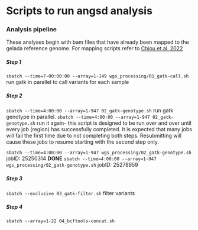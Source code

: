 # Scripts to run angsd analysis

### Analysis pipeline
These analyses begin with bam files that have already been mapped to the gelada reference genome. For mapping scripts refer to [Chiou et al. 2022](https://www.nature.com/articles/s41559-022-01703-4)

##### Step 1
`sbatch --time=7-00:00:00 --array=1-149 wgs_processing/01_gatk-call.sh` run gatk in parallel to call variants for each sample 

##### Step 2
`sbatch --time=4:00:00 --array=1-947 02_gatk-genotype.sh` run gatk genotype in parallel. 
`sbatch --time=4:00:00 --array=1-947 02_gatk-genotype.sh` run it again- this script is designed to be run over and over until every job (region) has successfully completed. It is expected that many jobs will fail the first time due to not completing both steps. Resubmitting will cause these jobs to resume starting with the second step only. 

`sbatch --time=4:00:00 --array=1-947 wgs_processing/02_gatk-genotype.sh`	jobID: 25250314	**DONE**
`sbatch --time=4:00:00 --array=1-947 wgs_processing/02_gatk-genotype.sh`	jobID: 25278959

##### Step 3
`sbatch --exclusive 03_gatk-filter.sh`  filter variants

##### Step 4
`sbatch --array=1-22 04_bcftools-concat.sh` 

